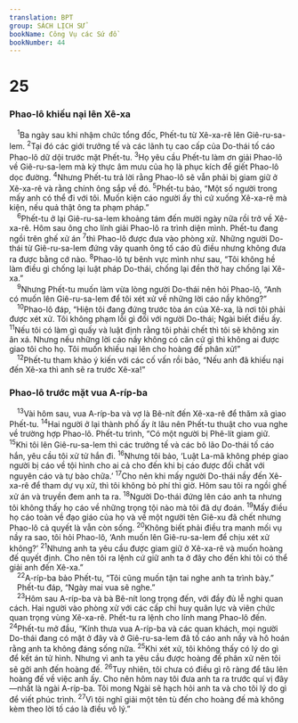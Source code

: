 ```yaml
---
translation: BPT
group: SÁCH LỊCH SỬ
bookName: Công Vụ các Sứ đồ 
bookNumber: 44
---
```


<div class="title"><h1>25</h1><h3>Phao-lô khiếu nại lên Xê-xa</h3></div>
<span class="verse cong_25_1"> <sup>1</sup>Ba ngày sau khi nhậm chức tổng đốc, Phết-tu từ Xê-xa-rê lên Giê-ru-sa-lem.</span>
<span class="verse cong_25_2"><sup>2</sup>Tại đó các giới trưởng tế và các lãnh tụ cao cấp của Do-thái tố cáo Phao-lô dữ dội trước mặt Phết-tu.</span>
<span class="verse cong_25_3"><sup>3</sup>Họ yêu cầu Phết-tu làm ơn giải Phao-lô về Giê-ru-sa-lem mà kỳ thực âm mưu của họ là phục kích để giết Phao-lô dọc đường.</span>
<span class="verse cong_25_4"><sup>4</sup>Nhưng Phết-tu trả lời rằng Phao-lô sẽ vẫn phải bị giam giữ ở Xê-xa-rê và rằng chính ông sắp về đó.</span>
<span class="verse cong_25_5"><sup>5</sup>Phết-tu bảo, “Một số người trong mấy anh có thể đi với tôi. Muốn kiện cáo người ấy thì cứ xuống Xê-xa-rê mà kiện, nếu quả thật ông ta phạm pháp.”<br/></span>
<span class="verse cong_25_6"> <sup>6</sup>Phết-tu ở lại Giê-ru-sa-lem khoảng tám đến mười ngày nữa rồi trở về Xê-xa-rê. Hôm sau ông cho lính giải Phao-lô ra trình diện mình. Phết-tu đang ngồi trên ghế xử án</span>
<span class="verse cong_25_7"><sup>7</sup>thì Phao-lô được đưa vào phòng xử. Những người Do-thái từ Giê-ru-sa-lem đứng vây quanh ông tố cáo đủ điều nhưng không đưa ra được bằng cớ nào.</span>
<span class="verse cong_25_8"><sup>8</sup>Phao-lô tự bênh vực mình như sau, “Tôi không hề làm điều gì chống lại luật pháp Do-thái, chống lại đền thờ hay chống lại Xê-xa.”<br/></span>
<span class="verse cong_25_9"> <sup>9</sup>Nhưng Phết-tu muốn làm vừa lòng người Do-thái nên hỏi Phao-lô, “Anh có muốn lên Giê-ru-sa-lem để tôi xét xử về những lời cáo nầy không?”<br/></span>
<span class="verse cong_25_10"> <sup>10</sup>Phao-lô đáp, “Hiện tôi đang đứng trước tòa án của Xê-xa, là nơi tôi phải được xét xử. Tôi không phạm lỗi gì đối với người Do-thái; Ngài biết điều ấy.</span>
<span class="verse cong_25_11"><sup>11</sup>Nếu tôi có làm gì quấy và luật định rằng tôi phải chết thì tôi sẽ không xin ân xá. Nhưng nếu những lời cáo nầy không có căn cứ gì thì không ai được giao tôi cho họ. Tôi muốn khiếu nại lên cho hoàng đế phân xử!”<br/></span>
<span class="verse cong_25_12"> <sup>12</sup>Phết-tu tham khảo ý kiến với các cố vấn rồi bảo, “Nếu anh đã khiếu nại đến Xê-xa thì anh sẽ ra trước Xê-xa!”<br/></span>
<div class="title"><h3>Phao-lô trước mặt vua A-ríp-ba</h3></div>
<span class="verse cong_25_13"> <sup>13</sup>Vài hôm sau, vua A-ríp-ba và vợ là Bê-nít đến Xê-xa-rê để thăm xã giao Phết-tu.</span>
<span class="verse cong_25_14"><sup>14</sup>Hai người ở lại thành phố ấy ít lâu nên Phết-tu thuật cho vua nghe về trường hợp Phao-lô. Phết-tu trình, “Có một người bị Phê-lít giam giữ.</span>
<span class="verse cong_25_15"><sup>15</sup>Khi tôi lên Giê-ru-sa-lem thì các trưởng tế và các bô lão Do-thái tố cáo hắn, yêu cầu tôi xử tử hắn đi.</span>
<span class="verse cong_25_16"><sup>16</sup>Nhưng tôi bảo, ‘Luật La-mã không phép giao người bị cáo về tội hình cho ai cả cho đến khi bị cáo được đối chất với nguyên cáo và tự bào chữa.’</span>
<span class="verse cong_25_17"><sup>17</sup>Cho nên khi mấy người Do-thái nầy đến Xê-xa-rê để tham dự vụ xử, thì tôi không bỏ phí thì giờ. Hôm sau tôi ra ngồi ghế xử án và truyền đem anh ta ra.</span>
<span class="verse cong_25_18"><sup>18</sup>Người Do-thái đứng lên cáo anh ta nhưng tôi không thấy họ cáo về những trọng tội nào mà tôi đã dự đoán.</span>
<span class="verse cong_25_19"><sup>19</sup>Mấy điều họ cáo toàn về đạo giáo của họ và về một người tên Giê-xu đã chết nhưng Phao-lô cả quyết là vẫn còn sống.</span>
<span class="verse cong_25_20"><sup>20</sup>Không biết phải điều tra manh mối vụ nầy ra sao, tôi hỏi Phao-lô, ‘Anh muốn lên Giê-ru-sa-lem để chịu xét xử không?’</span>
<span class="verse cong_25_21"><sup>21</sup>Nhưng anh ta yêu cầu được giam giữ ở Xê-xa-rê và muốn hoàng đế quyết định. Cho nên tôi ra lệnh cứ giữ anh ta ở đây cho đến khi tôi có thể giải anh đến Xê-xa.”<br/></span>
<span class="verse cong_25_22"> <sup>22</sup>A-ríp-ba bảo Phết-tu, “Tôi cũng muốn tận tai nghe anh ta trình bày.”<br/> Phết-tu đáp, “Ngày mai vua sẽ nghe.”<br/></span>
<span class="verse cong_25_23"> <sup>23</sup>Hôm sau A-ríp-ba và bà Bê-nít long trọng đến, với đầy đủ lễ nghi quan cách. Hai người vào phòng xử với các cấp chỉ huy quân lực và viên chức quan trọng vùng Xê-xa-rê. Phết-tu ra lệnh cho lính mang Phao-lô đến.</span>
<span class="verse cong_25_24"><sup>24</sup>Phết-tu mở đầu, “Kính thưa vua A-ríp-ba và các quan khách, mọi người Do-thái đang có mặt ở đây và ở Giê-ru-sa-lem đã tố cáo anh nầy và hô hoán rằng anh ta không đáng sống nữa.</span>
<span class="verse cong_25_25"><sup>25</sup>Khi xét xử, tôi không thấy có lý do gì để kết án tử hình. Nhưng vì anh ta yêu cầu được hoàng đế phân xử nên tôi sẽ gởi anh đến hoàng đế.</span>
<span class="verse cong_25_26"><sup>26</sup>Tuy nhiên, tôi chưa có điều gì rõ ràng để tâu lên hoàng đế về việc anh ấy. Cho nên hôm nay tôi đưa anh ta ra trước quí vị đây—nhất là ngài A-ríp-ba. Tôi mong Ngài sẽ hạch hỏi anh ta và cho tôi lý do gì để viết phúc trình.</span>
<span class="verse cong_25_27"><sup>27</sup>Vì tôi nghĩ giải một tên tù đến cho hoàng đế mà không kèm theo lời tố cáo là điều vô lý.”<br/></span>
